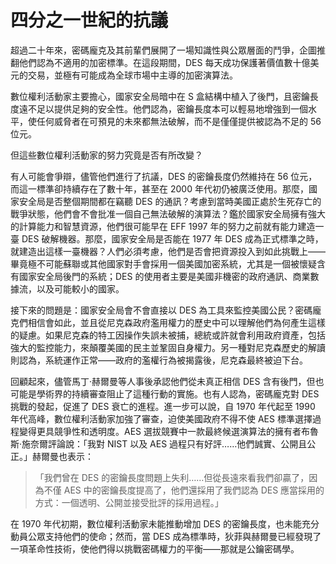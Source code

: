 # 四分之一世紀的抗議
超過二十年來，密碼龐克及其前輩們展開了一場知識性與公眾層面的鬥爭，企圖推翻他們認為不適用的加密標準。在這段期間，DES 每天成功保護著價值數十億美元的交易，並極有可能成為全球市場中主導的加密演算法。

數位權利活動家主要擔心，國家安全局暗中在 S 盒結構中植入了後門，且密鑰長度遠不足以提供足夠的安全性。他們認為，密鑰長度本可以輕易地增強到一個水平，使任何威脅者在可預見的未來都無法破解，而不是僅僅提供被認為不足的 56 位元。

但這些數位權利活動家的努力究竟是否有所改變？

有人可能會爭辯，儘管他們進行了抗議，DES 的密鑰長度仍然維持在 56 位元，而這一標準卻持續存在了數十年，甚至在 2000 年代初仍被廣泛使用。那麼，國家安全局是否整個期間都在竊聽 DES 的通訊？考慮到當時美國正處於生死存亡的戰爭狀態，他們會不會批准一個自己無法破解的演算法？鑑於國家安全局擁有強大的計算能力和智慧資源，他們很可能早在 EFF 1997 年的努力之前就有能力建造一臺 DES 破解機器。那麼，國家安全局是否能在 1977 年 DES 成為正式標準之時，就建造出這樣一臺機器？人們必須考慮，他們是否會把資源投入到如此挑戰上——畢竟極不可能蘇聯或其他國家對手會採用一個美國加密系統，尤其是一個被懷疑含有國家安全局後門的系統；DES 的使用者主要是美國非機密的政府通訊、商業數據流，以及可能較小的國家。

接下來的問題是：國家安全局會不會直接以 DES 為工具來監控美國公民？密碼龐克們相信會如此，並且從尼克森政府濫用權力的歷史中可以理解他們為何產生這樣的疑慮。如果尼克森的特工因操作失誤未被捕，總統或許就會利用政府資產，包括強大的監控能力，來顛覆美國的民主並鞏固自身權力。另一種對尼克森歷史的解讀則認為，系統運作正常——政府的濫權行為被揭露後，尼克森最終被迫下台。

回顧起來，儘管馬丁·赫爾曼等人事後承認他們從未真正相信 DES 含有後門，但也可能是學術界的持續審查阻止了這種行動的實施。也有人認為，密碼龐克對 DES 挑戰的發起，促進了 DES 衰亡的進程。進一步可以說，自 1970 年代起至 1990 年代高峰，數位權利活動家加強了審查，迫使美國政府不得不使 AES 標準選擇過程變得更具競爭性和透明度。AES 選拔競賽中一款最終候選演算法的擁有者布魯斯·施奈爾評論說：「我對 NIST 以及 AES 過程只有好評……他們誠實、公開且公正。」赫爾曼也表示：

>「我們曾在 DES 的密鑰長度問題上失利……但從長遠來看我們卻贏了，因為不僅 AES 中的密鑰長度提高了，他們還採用了我們認為 DES 應當採用的方式：一個透明、公開並接受批評的採用過程。」

在 1970 年代初期，數位權利活動家未能推動增加 DES 的密鑰長度，也未能充分動員公眾支持他們的使命；然而，當 DES 成為標準時，狄菲與赫爾曼已經發現了一項革命性技術，使他們得以挑戰密碼權力的平衡——那就是公鑰密碼學。